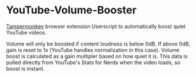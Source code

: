# YouTube-Volume-Booster
[Tampermonkey](https://www.tampermonkey.net/) browser extension Userscript to automatically boost quiet YouTube videos.

Volume will only be boosted if content loudness is below 0dB. If above 0dB, gain is reset to 1x (YouTube handles normalization in this case).
Volume boost is calculated as a gain multipler based on how quiet it is.
This data is pulled directly from YouTube's Stats for Nerds when the video loads, so boost is instant.
